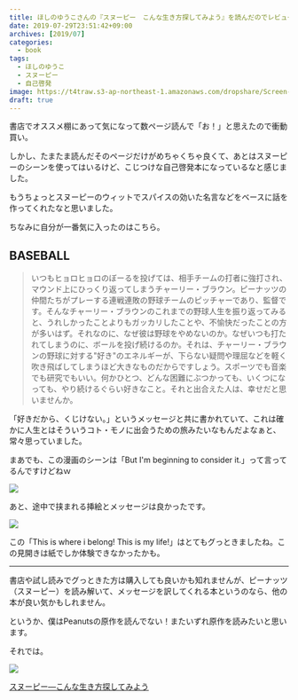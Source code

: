 ```yaml
---
title: ほしのゆうこさんの『スヌーピー　こんな生き方探してみよう』を読んだのでレビュー
date: 2019-07-29T23:51:42+09:00
archives: [2019/07]
categories:
  - book
tags:
  - ほしのゆうこ
  - スヌーピー
  - 自己啓発
image: https://t4traw.s3-ap-northeast-1.amazonaws.com/dropshare/Screen-Shot-2019-07-29-23-55-13.png
draft: true
---
```

書店でオススメ棚にあって気になって数ページ読んで「お！」と思えたので衝動買い。

<!--more-->

しかし、たまたま読んだそのページだけがめちゃくちゃ良くて、あとはスヌーピーのシーンを使ってはいるけど、こじつけな自己啓発本になっているなと感じました。

もうちょっとスヌーピーのウィットでスパイスの効いた名言などをベースに話を作ってくれたなと思いました。

ちなみに自分が一番気に入ったのはこちら。

## BASEBALL

> いつもヒョロヒョロのぼーるを投げては、相手チームの打者に強打され、マウンド上にひっくり返ってしまうチャーリー・ブラウン。ピーナッツの仲間たちがプレーする連戦連敗の野球チームのピッチャーであり、監督です。そんなチャーリー・ブラウンのこれまでの野球人生を振り返ってみると、うれしかったことよりもガッカリしたことや、不愉快だったことの方が多いはず。それなのに、なぜ彼は野球をやめないのか。なぜいつも打たれてしまうのに、ボールを投げ続けるのか。それは、チャーリー・ブラウンの野球に対する"好き"のエネルギーが、下らない疑問や理屈などを軽く吹き飛ばしてしまうほど大きなものだからですしょう。スポーツでも音楽でも研究でもいい。何かひとつ、どんな困難にぶつかっても、いくつになっても、やり続けるぐらい好きなこと。それと出合えた人は、幸せだと思いませんか。

「好きだから、くじけない。」というメッセージと共に書かれていて、これは確かに人生とはそういうコト・モノに出会うための旅みたいなもんだよなぁと、常々思っていました。

まあでも、この漫画のシーンは「But I'm beginning to consider it.」って言ってるんですけどねｗ

![](https://t4traw.s3-ap-northeast-1.amazonaws.com/dropshare/Screen-Shot-2019-07-30-00-18-15.png)

あと、途中で挟まれる挿絵とメッセージは良かったです。

![](https://t4traw.s3-ap-northeast-1.amazonaws.com/dropshare/Screen-Shot-2019-07-30-00-20-10.png)

この「This is where i belong! This is my life!」はとてもグっときましたね。この見開きは紙でしか体験できなかったかも。

---

書店や試し読みでグっときた方は購入しても良いかも知れませんが、ピーナッツ（スヌーピー）を読み解いて、メッセージを訳してくれる本というのなら、他の本が良い気かもしれません。

というか、僕はPeanutsの原作を読んでない！またいずれ原作を読みたいと思います。

それでは。

<div class="amazfy">
<a href="https://www.amazon.co.jp/dp/4022614714?tag=t4traw-22">
<img src="https://ws-fe.amazon-adsystem.com/widgets/q?_encoding=UTF8&ASIN=4022614714&Format=_SL250_&ID=AsinImage&MarketPlace=JP&ServiceVersion=20070822&WS=1&tag=t4traw-22&language=ja_JP">
<p>スヌーピー―こんな生き方探してみよう</p>
</a>
</div>

